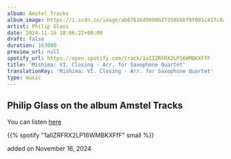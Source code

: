 ```yaml
---
album: Amstel Tracks
album_image: https://i.scdn.co/image/ab67616d0000b27350bbbf8f001c417c8a2937d9
artist: Philip Glass
date: 2024-11-16 18:06:22+00:00
draft: false
duration: 163080
preview_url: null
spotify_url: https://open.spotify.com/track/1aIIZRFRX2LP16WMBKXFfF
title: 'Mishima: VI. Closing - Arr. for Saxophone Quartet'
translationKey: 'Mishima: VI. Closing - Arr. for Saxophone Quartet'
type: music
---
```


## Philip Glass on the album Amstel Tracks

You can listen [here](https://open.spotify.com/track/1aIIZRFRX2LP16WMBKXFfF)

{{% spotify "1aIIZRFRX2LP16WMBKXFfF" small %}}

added on November 16, 2024
